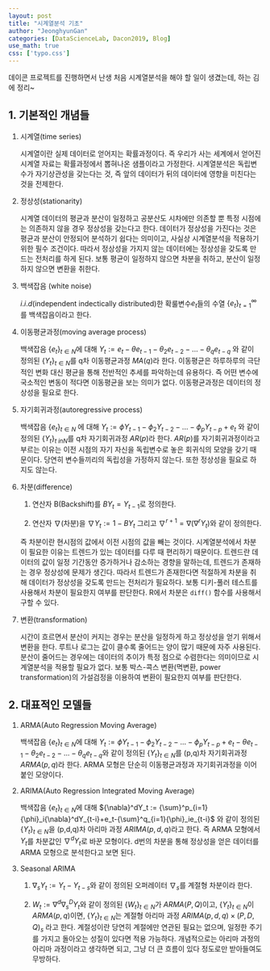 ```yaml
---
layout: post
title: "시계열분석 기초"
author: "JeonghyunGan"
categories: [DataScienceLab, Dacon2019, Blog]
use_math: true
css: ['typo.css']
---
```


데이콘 프로젝트를 진행하면서 난생 처음 시계열분석을 해야 할 일이 생겼는데, 하는 김에 정리~

## 1. 기본적인 개념들

1. 시계열(time series)

    시계열이란 실제 데이터로 얻어지는 확률과정이다. 즉 우리가 사는 세계에서 얻어진 시계열 자료는 확률과정에서 뽑혀나온 샘플이라고 가정한다. 시계열분석은 독립변수가 자기상관성을 갖는다는 것, 즉 앞의 데이터가 뒤의 데이터에 영향을 미친다는 것을 전제한다.

2. 정상성(stationarity)

    시계열 데이터의 평균과 분산이 일정하고 공분산도 시차에만 의존할 뿐 특정 시점에는 의존하지 않을 경우 정상성을 갖는다고 한다. 데이터가 정상성을 가진다는 것은 평균과 분산이 안정되어 분석하기 쉽다는 의미이고, 사실상 시계열분석을 적용하기 위한 필수 조건이다. 따라서 정상성을 가지지 않는 데이터에는 정상성을 갖도록 만드는 전처리를 하게 된다. 보통 평균이 일정하지 않으면 차분을 취하고, 분산이 일정하지 않으면 변환을 취한다.

3. 백색잡음 (white noise)

    $i.i.d$(independent indectically distributed)한 확룰변수$e_t$들의 수열 $\{e_t\}^\infty_{t=1}$를 백색잡음이라고 한다.

4. 이동평균과정(moving average process)

    백색잡음 $\{e_t\}_{t \in N}$에 대해 $Y_t:=e_t-{\theta}e_{t-1}-{\theta}_2e_{t-2}-...- {\theta}_qe_{t-q}$ 와 같이 정의된 $\{Y_t\}_{t \in N}$를 q차 이동평균과정 $MA(q)$라 한다. 이동평균은 하루하루의 극단적인 변화 대신 평균을 통해 전반적인 추세를 파악하는데 유용하다. 즉 어떤 변수에 국소적인 변동이 적다면 이동평균을 보는 의미가 없다. 이동평균과정은 데이터의 정상성을 필요로 한다.

5. 자기회귀과정(autoregressive process)

    백색잡음 $\{e_t\}_{t \in N}$ 에 대해 $Y_t := {\phi}Y_{t-1} - {\phi}_2Y_{t-2} - ... - {\phi}_pY_{t-p} + e_t$ 와 같이 정의된 $\{Y_t\}_{t\ in N}$를 q차 자기회귀과정 $AR(p)$라 한다. $AR(p)$를 자기회귀과정이라고 부르는 이유는 이전 시점의 자기 자신을 독립변수로 놓은 회귀식의 모양을 갖기 때문이다. 당연히 변수들끼리의 독립성을 가정하지 않는다. 또한 정상성을 필요로 하지도 않는다.

6. 차분(difference)


    1. 연산자 B(Backshift)를 $BY_t = Y_{t-1}$로 정의한다.

    2. 연산자 $\nabla$(차분)을 ${\nabla}Y_t:=1-BY_t$ 그리고 ${\nabla}^{r+1}={\nabla}({\nabla}^rY_t)$와 같이 정의한다.

    즉 차분이란 현시점의 값에서 이전 시점의 값을 빼는 것이다. 시계열분석에서 차분이 필요한 이유는 트렌드가 있는 데이터를 다루 때 편리하기 때문이다. 트렌드란 데이터의 값이 일정 기간동안 증가하거나 감소하는 경향을 말하는데, 트렌드가 존재하는 경우 정상성에 문제가 생긴다. 따라서 트렌드가 존재한다면 적절하게 차분을 취해 데이터가 정상성을 갖도록 만드는 전처리가 필요하다. 보통 디키-풀러 테스트를 사용해서 차분이 필요한지 여부를 판단한다. R에서 차분은 `diff()` 함수를 사용해서 구할 수 있다.

7. 변환(transformation)

    시간이 흐르면서 분산이 커지는 경우는 분산을 일정하게 하고 정상성을 얻기 위해서 변환을 한다. 루트나 로그는 값이 클수록 줄어드는 양이 많기 때문에 자주 사용된다. 분산이 줄어드는 경우에는 데이터의 추이가 특정 점으로 수렴한다는 의미이므로 시계열분석을 적용할 필요가 없다. 보통 박스-콕스 변환(멱변환, power transformation)의 가설검정을 이용하여 변환이 필요한지 여부를 판단한다.

## 2. 대표적인 모델들

1. ARMA(Auto Regression Moving Average)

    백색잡음 $\{e_t\}_{t\in N}$에 대해 $Y_t := {\phi}Y_{t-1} - {\phi}_2Y_{t-2} - ... - {\phi}_pY_{t-p} + e_t - {\theta}e_{t-1} - {\theta}_2e_{t-2} - ... - {\theta}_qe_{t-q}$와 같이 정의된 $\{Y_t\}_{t\in N}$를 (p,q)차 자기회귀과정 $ARMA(p,q)$라 한다. ARMA 모형은 단순히 이동평균과정과 자기회귀과정을 이어붙인 모양이다.

2. ARIMA(Auto Regression Integrated Moving Average)

    백색잡음 $\{e_t\}_{t \in N}$에 대해 ${\nabla}^dY_t := {\sum}^p_{i=1}{\phi}_i{\nabla}^dY_{t-i}+e_t-{\sum}^q_{i=1}{\phi}_ie_{t-i}$ 와 같이 정의된 $\{Y_t\}_{t \in N}$을 (p,d,q)차 아리마 과정 $ARIMA(p,d,q)$라고 한다. 즉 ARMA 모형에서 $Y_t$를 차분값인 ${\nabla}^dY_t$로 바꾼 모형이다. d번의 차분을 통해 정상성을 얻은 데이터를 ARMA 모형으로 분석한다고 보면 된다.

3. Seasonal ARIMA

    1. ${\nabla}_sY_t:=Y_t-Y_{t-s}$와 같이 정의된 오퍼레이터 ${\nabla}_s$를 계절형 차분이라 한다.

    2. $W_t:={\nabla}^d{\nabla}^D_sY_t$와 같이 정의된 $\{W_t\}_{t \in N}$가 $ARMA(P,Q)$이고, $\{Y_t\}_{t \in N}$이 $ARMA(p,q)$이면, $\{Y_t\}_{t \in N}$는 계절형 아리마 과정 $ARIMA(p,d,q) {\times} (P,D,Q)_s$ 라고 한다. 계절성이란 당연히 계절에만 연관된 필요는 없으며, 일정한 주기를 가지고 돌아오는 성질이 있다면 적용 가능하다. 개념적으로는 아리마 과정의 아리마 과정이라고 생각하면 되고, 그냥 더 큰 흐름이 있다 정도로만 받아들여도 무방하다.
